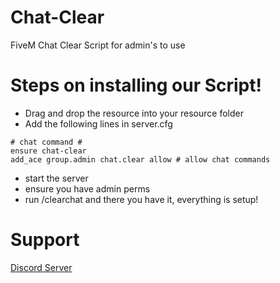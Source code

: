 # Chat-Clear
FiveM Chat Clear Script for admin's to use

# Steps on installing our Script!
* Drag and drop the resource into your resource folder
* Add the following lines in server.cfg
```
# chat command #
ensure chat-clear
add_ace group.admin chat.clear allow # allow chat commands
```
* start the server
* ensure you have admin perms
* run /clearchat and there you have it, everything is setup!

# Support
[Discord Server](https://discord.gg/Z9GpC9dMRE)
